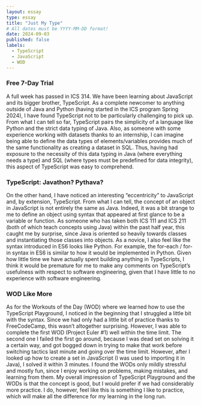 ```yaml
---
layout: essay
type: essay
title: "Just My Type"
# All dates must be YYYY-MM-DD format!
date: 2024-09-03
published: false
labels:
  - TypeScript
  - JavaScript
  - WOD
---
```


### Free 7-Day Trial

A full week has passed in ICS 314. We have been learning about JavaScript and its bigger brother, TypeScript. As a complete newcomer to anything outside of Java and Python (having started in the ICS program Spring 2024), I have found TypeScript not to be particularly challenging to pick up. From what I can tell so far, TypeScript pairs the simplicity of a language like Python and the strict data typing of Java. Also, as someone with some experience working with datasets thanks to an internship, I can imagine being able to define the data types of elements/variables provides much of the same functionality as creating a dataset in SQL. Thus, having had exposure to the necessity of this data typing in Java (where everything needs a type) and SQL (where types must be predefined for data integrity), this aspect of TypeScript was easy to comprehend.

### TypeScript: Javathon? Pythava? 

On the other hand, I have noticed an interesting “eccentricity” to JavaScript and, by extension, TypeScript. From what I can tell, the concept of an object in JavaScript is not entirely the same as Java. Indeed, it was a bit strange to me to define an object using syntax that appeared at first glance to be a variable or function. As someone who has taken both ICS 111 and ICS 211 (both of which teach concepts using Java) within the past half year, this caught me by surprise, since Java is oriented so heavily towards classes and instantiating those classes into objects. As a novice, I also feel like the syntax introduced in ES6 looks like Python. For example, the for-each / for-in syntax in ES6 is similar to how it would be implemented in Python. Given how little time we have actually spent building anything in TypeScripts, I think it would be premature for me to make any comments on TypeScript’s usefulness with respect to software engineering, given that I have little to no experience with software engineering.

### WOD Like More

As for the Workouts of the Day (WOD) where we learned how to use the TypeScript Playground, I noticed in the beginning that I struggled a little bit with the syntax. Since we had only had a little bit of practice thanks to FreeCodeCamp, this wasn’t altogether surprising. However, I was able to complete the first WOD (Project Euler #1) well within the time limit. The second one I failed the first go around, because I was dead set on solving it a certain way, and got bogged down in trying to make that work before switching tactics last minute and going over the time limit. However, after I looked up how to create a set in JavaScript (I was used to importing it in Java), I solved it within 3 minutes. I found the WODs only mildly stressful and mostly fun, since I enjoy working on problems, making mistakes, and learning from them. My overall impression of TypeScript Playground and the WODs is that the concept is good, but I would prefer if we had considerably more practice. I do, however, feel like this is something I like to practice, which will make all the difference for my learning in the long run.
	

